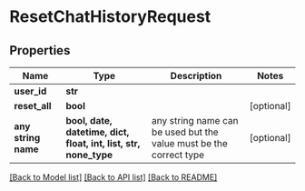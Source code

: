 # ResetChatHistoryRequest


## Properties
Name | Type | Description | Notes
------------ | ------------- | ------------- | -------------
**user_id** | **str** |  | 
**reset_all** | **bool** |  | [optional] 
**any string name** | **bool, date, datetime, dict, float, int, list, str, none_type** | any string name can be used but the value must be the correct type | [optional]

[[Back to Model list]](../README.md#documentation-for-models) [[Back to API list]](../README.md#documentation-for-api-endpoints) [[Back to README]](../README.md)



